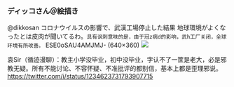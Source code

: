 ### ディッコさん＠絵描き
@dikkosan
コロナウイルスの影響で、武漢工場停止した結果
地球環境がよくなったとは皮肉が聞いてるわ。`具有讽刺意味的是，由于冠z病d的影响，武h工厂关闭，全球环境有所改善。`
ESE0oSAU4AMJMJ- (640×360)
![](https://pbs.twimg.com/media/ESE0oSAU4AMJMJ-?format=png&name=orig)

袁Sir（循迹漫聊）：教主小学没毕业，初中没毕业，字认不了一筐是老大，必是邪教无疑。所有不能讨论、不容怀疑、不准批评的都别信，基本上都是歪理邪说。
https://twitter.com/i/status/1234623731793907715
